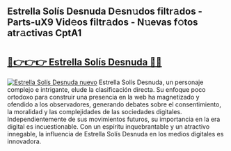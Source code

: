 ## Estrella Solís Desnuda D𝚎sn𝚞dos filtr𝚊dos - Parts-uX9 Vid𝚎os filtr𝚊dos - N𝚞evas f𝚘tos atr𝚊ctivas CptA1

# <h2><a href="http://mb7jpic.tromn.icu/?c=Estrella+Sol%c3%ads+Desnuda">🔗👉👉👉 Estrella Solís Desnuda 🔗🔗</a></h2>

[![Estrella Solís Desnuda nuevo](https://i.imgur.com/pEAQMta.gif)](http://mb7jpic.tromn.icu/?c=Estrella+Sol%c3%ads+Desnuda)
Estrella Solís Desnuda, un personaje complejo e intrigante, elude la clasificación directa. Su enfoque poco ortodoxo para construir una presencia en la web ha magnetizado y ofendido a los observadores, generando debates sobre el consentimiento, la moralidad y las complejidades de las sociedades digitales. Independientemente de sus movimientos futuros, su importancia en la era digital es incuestionable. Con un espíritu inquebrantable y un atractivo innegable, la influencia de Estrella Solís Desnuda en los medios digitales es innovadora.
